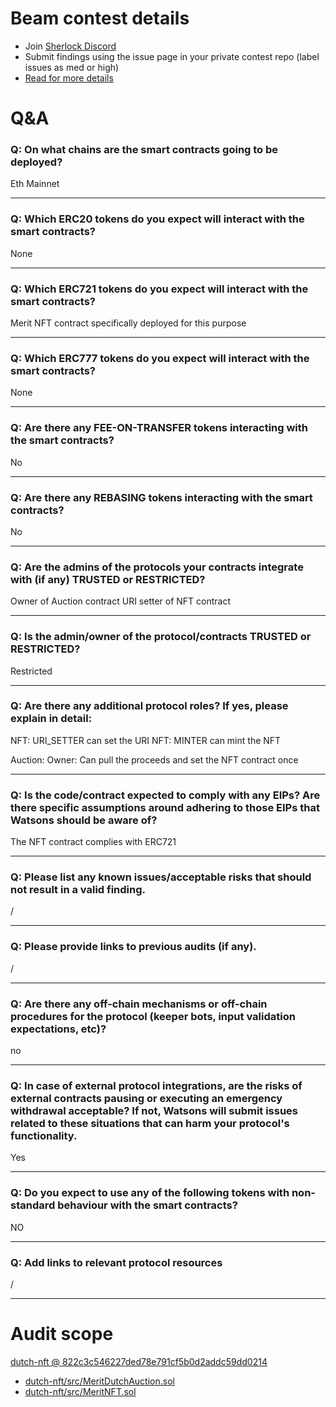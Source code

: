 
# Beam contest details

- Join [Sherlock Discord](https://discord.gg/MABEWyASkp)
- Submit findings using the issue page in your private contest repo (label issues as med or high)
- [Read for more details](https://docs.sherlock.xyz/audits/watsons)

# Q&A

### Q: On what chains are the smart contracts going to be deployed?
Eth Mainnet
___

### Q: Which ERC20 tokens do you expect will interact with the smart contracts? 
None
___

### Q: Which ERC721 tokens do you expect will interact with the smart contracts? 
Merit NFT contract specifically deployed for this purpose
___

### Q: Which ERC777 tokens do you expect will interact with the smart contracts? 
None
___

### Q: Are there any FEE-ON-TRANSFER tokens interacting with the smart contracts?

No
___

### Q: Are there any REBASING tokens interacting with the smart contracts?

No
___

### Q: Are the admins of the protocols your contracts integrate with (if any) TRUSTED or RESTRICTED?
Owner of Auction contract
URI setter of NFT contract
___

### Q: Is the admin/owner of the protocol/contracts TRUSTED or RESTRICTED?
Restricted
___

### Q: Are there any additional protocol roles? If yes, please explain in detail:
NFT: URI_SETTER can set the URI
NFT: MINTER can mint the NFT

Auction: Owner: Can pull the proceeds and set the NFT contract once
___

### Q: Is the code/contract expected to comply with any EIPs? Are there specific assumptions around adhering to those EIPs that Watsons should be aware of?
The NFT contract complies with ERC721
___

### Q: Please list any known issues/acceptable risks that should not result in a valid finding.
/
___

### Q: Please provide links to previous audits (if any).
/
___

### Q: Are there any off-chain mechanisms or off-chain procedures for the protocol (keeper bots, input validation expectations, etc)?
no
___

### Q: In case of external protocol integrations, are the risks of external contracts pausing or executing an emergency withdrawal acceptable? If not, Watsons will submit issues related to these situations that can harm your protocol's functionality.
Yes
___

### Q: Do you expect to use any of the following tokens with non-standard behaviour with the smart contracts?
NO
___

### Q: Add links to relevant protocol resources
/
___



# Audit scope


[dutch-nft @ 822c3c546227ded78e791cf5b0d2addc59dd0214](https://github.com/Merit-Circle/dutch-nft/tree/822c3c546227ded78e791cf5b0d2addc59dd0214)
- [dutch-nft/src/MeritDutchAuction.sol](dutch-nft/src/MeritDutchAuction.sol)
- [dutch-nft/src/MeritNFT.sol](dutch-nft/src/MeritNFT.sol)



